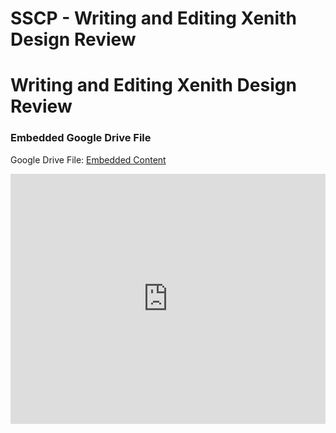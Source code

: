 # SSCP - Writing and Editing Xenith Design Review

# Writing and Editing Xenith Design Review

[](https://drive.google.com/folderview?id=1Ia2iQJsW7No_bNQ-JPhwZ1lx8p1m4m2u)

### Embedded Google Drive File

Google Drive File: [Embedded Content](https://drive.google.com/embeddedfolderview?id=1Ia2iQJsW7No_bNQ-JPhwZ1lx8p1m4m2u#list)

<iframe width="100%" height="400" src="https://drive.google.com/embeddedfolderview?id=1Ia2iQJsW7No_bNQ-JPhwZ1lx8p1m4m2u#list" frameborder="0"></iframe>

